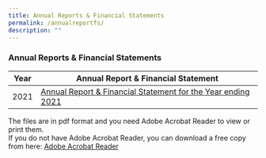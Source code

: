 ```yaml
---
title: Annual Reports & Financial Statements
permalink: /annualreportfs/
description: ""
---
```

### Annual Reports & Financial Statements



| Year | Annual Report & Financial Statement |
| -------- | -------- |
| 2021 | [Annual Report & Financial Statement for the Year ending 2021](/files/Resources/Annual%20Report%20&%20FS/PEBAnnualreport2021.pdf) |


The files are in pdf format and you need Adobe Acrobat Reader to view or print them.<br>If you do not have Adobe Acrobat Reader, you can download a free copy from here: [Adobe Acrobat Reader](http://get.adobe.com/reader/)